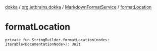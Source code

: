 [dokka](../../index.md) / [org.jetbrains.dokka](../index.md) / [MarkdownFormatService](index.md) / [formatLocation](formatLocation.md)

# formatLocation

```
private fun StringBuilder.formatLocation(nodes: Iterable<DocumentationNode>): Unit
```
